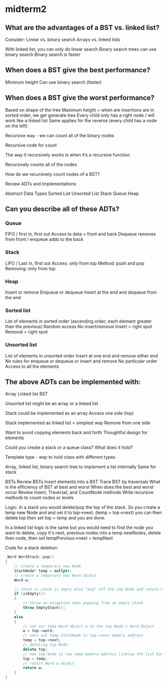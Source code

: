 # midterm2

## What are the advantages of a BST vs. linked list?
Consider:
Linear vs. binary search
Arrays vs. linked lists

With linked list, you can only do linear search
Binary search trees can use binary search
Binary search is faster

## When does a BST give the best performance?
Minimum height
Can use binary search (faster)

## When does a BST give the worst performance?
Based on shape of the tree
Maximum height = when are insertions are in sorted order, we get generate tree
Every child only has a right node / will work like a linked list
Same applies for the reverse (every child has a node on the left)

Recursive way - we can count all of the binary nodes

Recursive code for count

The way it recursively works is when it’s a recursive function

Recursively counts all of the nodes

How do we recursively count nodes of a BST?




Review ADTs and Implementations

Abstract Data Types
Sorted List
Unsorted List
Stack
Queue
Heap 

## Can you describe all of these ADTs?

### Queue
FIFO / first in, first out
Access to data = front and back
Dequeue removes from front / enqueue adds to the back

### Stack
LIFO / Last in, first out
Access: only from top
Method: push and pop
Removing: only from top

### Heap
Insert or remove
Enqueue or dequeue
Insert at the end and dequeue from the end

### Sorted list
List of elements in sorted order (ascending order, each element greater than the previous)
Random access
No insert/removal
Insert = right spot
Removal = right spot

### Unsorted list
List of elements in unsorted order
Insert at one end and remove either end
No rules for enqueue or dequeue or insert and remove
No particular order
Access to all the elements

## The above ADTs can be implemented with:
Array
Linked list
BST

Unsorted list might be an array or a linked list

Stack could be implemented as an array
Access one side (top)

Stack implemented as linked list = simplest way
Remove from one side

Want to avoid copying elements back and forth
Thoughtful design for elements

Could you create a stack or a queue class?
What does it hold?

Template type - way to hold class with different types


Array, linked list, binary search tree to implement a list internally
Same for stack


BSTs
Review BSTs
Insert elements into a BST
Trace BST by traversals
What is the efficiency of BST at best and worst
When does the best and worst occur
Review Insert, Traversal, and CountNode methods
Write recursive methods to count nodes or levels

Logic: In a stack you would delete/pop the top of the stack. So you create a temp new Node and and set it to top->next. (temp = top->next) you can then delete top then set top = temp and you are done.

In a linked list logic is the same but you would need to find the node you want to delete, copy it's next, previous nodes into a temp newNodes, delete then node, then set tempPrevious->next = tempNext

Code for a stack deletion:
```cpp
 Word WordStack::pop()
{
    // create a temporary new Node
    StackNode* temp = nullptr;
    // create a temporary new Word object
    Word w;

    // check is stack is empty else "pop" off the top Node and return Word object
    if (isEmpty())
    {
        // throw an exception when popping from an empty stack
        throw EmptyStack();
    }
    else
    {
        // set our temp Word object w to the top Node's Word Object
        w = top->word;
        // sets out temp StackNode to top->next memory address
        temp = top->next;
        // deleting top Node
        delete top;
        // new top Node is now temp memory address linking the list back together
        top = temp;
        // return Word w object
        return w;
    }
}
```
